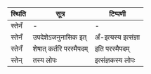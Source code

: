 | स्थिति | सूत्र | टिप्पणी |
| ----- | ------- | ------ |
| स्तेनँ | - | - |
| स्तेनँ | उपदेशेऽजनुनासिक इत् | अँ-इत्यस्य इत्संज्ञा |
| स्तेनँ | शेषात् कर्तरि परस्मैपदम् | इति परस्मैपदम् |
| स्तेन् | तस्य लोपः | इत्संज्ञकस्य लोपः |
